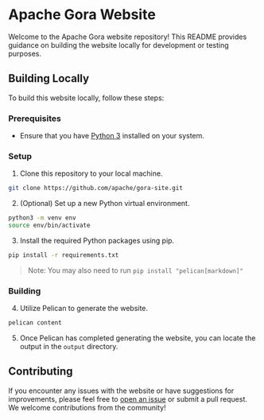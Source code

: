 # Apache Gora Website

Welcome to the Apache Gora website repository! This README provides guidance on building the website locally for development or testing purposes.

## Building Locally

To build this website locally, follow these steps:

### Prerequisites
- Ensure that you have [Python 3](https://python.org) installed on your system.

### Setup
1. Clone this repository to your local machine.

```bash
git clone https://github.com/apache/gora-site.git
```

2. (Optional) Set up a new Python virtual environment.

```bash
python3 -m venv env
source env/bin/activate
```

3. Install the required Python packages using pip.

```bash
pip install -r requirements.txt
```
> Note: You may also need to run `pip install "pelican[markdown]"`

### Building
4. Utilize Pelican to generate the website.

```bash
pelican content
```

5. Once Pelican has completed generating the website, you can locate the output in the `output` directory.

## Contributing
If you encounter any issues with the website or have suggestions for improvements, please feel free to [open an issue](https://github.com/apache/gora-site/issues) or submit a pull request. We welcome contributions from the community!
